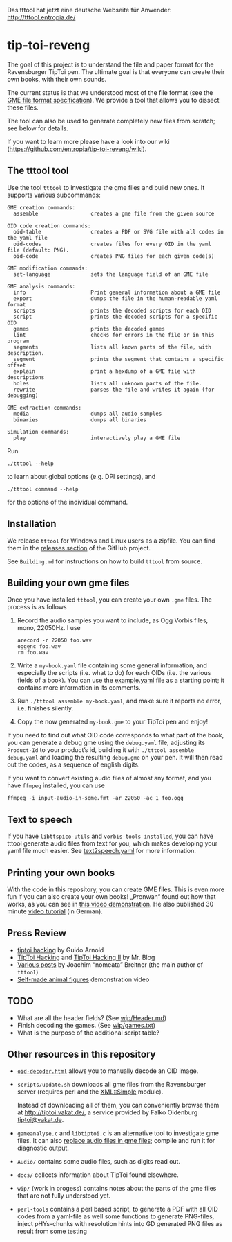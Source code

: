 Das tttool hat jetzt eine deutsche Webseite für Anwender: http://tttool.entropia.de/

tip-toi-reveng
==============

The goal of this project is to understand the file and paper format for the
Ravensburger TipToi pen. The ultimate goal is that everyone can create their
own books, with their own sounds.

The current status is that we understood most of the file format (see the
[GME file format specification](GME-Format.md)). We provide a tool that allows
you to dissect these files.

The tool can also be used to generate completely new files from scratch; see
below for details.

If you want to learn more please have a look into our wiki
(https://github.com/entropia/tip-toi-reveng/wiki).

The tttool tool
---------------

Use the tool `tttool` to investigate the gme files and build new ones. It
supports various subcommands:

    GME creation commands:
      assemble                 creates a gme file from the given source

    OID code creation commands:
      oid-table                creates a PDF or SVG file with all codes in the yaml file
      oid-codes                creates files for every OID in the yaml file (default: PNG).
      oid-code                 creates PNG files for each given code(s)

    GME modification commands:
      set-language             sets the language field of an GME file

    GME analysis commands:
      info                     Print general information about a GME file
      export                   dumps the file in the human-readable yaml format
      scripts                  prints the decoded scripts for each OID
      script                   prints the decoded scripts for a specific OID
      games                    prints the decoded games
      lint                     checks for errors in the file or in this program
      segments                 lists all known parts of the file, with description.
      segment                  prints the segment that contains a specific offset
      explain                  print a hexdump of a GME file with descriptions
      holes                    lists all unknown parts of the file.
      rewrite                  parses the file and writes it again (for debugging)

    GME extraction commands:
      media                    dumps all audio samples
      binaries                 dumps all binaries

    Simulation commands:
      play                     interactively play a GME file

Run

    ./tttool --help

to learn about global options (e.g. DPI settings), and

    ./tttool command --help

for the options of the individual command.

Installation
------------

We release `tttool` for Windows and Linux users as a zipfile. You can find them
in the [releases section](https://github.com/entropia/tip-toi-reveng/releases)
of the GitHub project.

See `Building.md` for instructions on how to build `tttool` from source.

Building your own gme files
---------------------------

Once you have installed `tttool`, you can create your own `.gme` files. The
process is as follows

 1. Record the audio samples you want to include, as Ogg Vorbis files, mono, 22050Hz. I use

        arecord -r 22050 foo.wav
        oggenc foo.wav
        rm foo.wav

 2. Write a `my-book.yaml` file containing some general information, and especially
    the scripts (i.e. what to do) for each OIDs (i.e. the various fields of a
    book). You can use the [example.yaml](example.yaml) file as a starting
    point; it contains more information in its comments.

 3. Run `./tttool assemble my-book.yaml`, and make sure it reports no error, i.e.
    finishes silently.

 4. Copy the now generated `my-book.gme` to your TipToi pen and enjoy!

If you need to find out what OID code corresponds to what part of the book, you
can generate a debug gme using the `debug.yaml` file, adjusting its
`Product-Id` to your product’s id, building it with `./tttool assemble
debug.yaml` and loading the resulting `debug.gme` on your pen.  It will then
read out the codes, as a sequence of english digits.

If you want to convert existing audio files of almost any format, and you have
`ffmpeg` installed, you can use 

    ffmpeg -i input-audio-in-some.fmt -ar 22050 -ac 1 foo.ogg

Text to speech
--------------

If you have `libttspico-utils` and `vorbis-tools installed`, you can have tttool
generate audio files from text for you, which makes developing your yaml file
much easier. See [text2speech.yaml](text2speech.yaml) for more information.

Printing your own books
-----------------------

With the code in this repository, you can create GME files. This is even more
fun if you can also create your own books! „Pronwan“ found out how that works,
as you can see in [this video demonstration](http://youtu.be/KC97F4PfNhk). He
also published 30 minute [video tutorial](http://youtu.be/4AjvjFM8GzM) (in
German).

Press Review
------------

 * [tiptoi hacking](https://blogs.fsfe.org/guido/2014/05/tiptoi-hacking-und-systemanforderungen/) by Guido Arnold
 * [TipToi Hacking](http://www.nerd.junetz.de/blogbox/index.php?/archives/1377-TipToi-Hacking.html) and [TipToi Hacking II](http://www.nerd.junetz.de/blogbox/index.php?/archives/1378-TipToi-Hacking-II.html) by Mr. Blog
 * [Various posts](https://www.joachim-breitner.de/blog/tag/Tiptoi) by Joachim “nomeata” Breitner (the main author of `tttool`)
 * [Self-made animal figures](https://www.youtube.com/watch?v=Yic57Y9VORA&app=desktop) demonstration video

TODO
----

 * What are all the header fields? (See [wip/Header.md](wip/Header.md))
 * Finish decoding the games. (See [wip/games.txt](wip/games.txt))
 * What is the purpose of the additional script table?

Other resources in this repository
----------------------------------

 * [`oid-decoder.html`](http://htmlpreview.github.io/?https://github.com/entropia/tip-toi-reveng/blob/master/oid-decoder.html) allows you to manually decode an OID image.
 * `scripts/update.sh` downloads all gme files from the Ravensburger server (requires perl and the [XML::Simple](http://search.cpan.org/~grantm/XML-Simple/) module).

   Instead of downloading all of them, you can conveniently browse them at <http://tiptoi.vakat.de/>, a service provided by Falko Oldenburg <tiptoi@vakat.de>.
 * `gameanalyse.c` and `libtiptoi.c` is an alternative tool to investigate gme
   files. It can also [replace audio files in gme files](Audio/README.md);
   compile and run it for diagnostic output.
 * `Audio/` contains some audio files, such as digits read out.
 * `docs/` collects information about TipToi found elsewhere.
 * `wip/` (work in progess) contains notes about the parts of the gme files that are not
   fully understood yet.
 * `perl-tools` contains a perl based script, to generate a PDF with all OID codes from a yaml-file as well some functions to generate PNG-files, inject pHYs-chunks with resolution hints into GD generated PNG files as result from some testing

